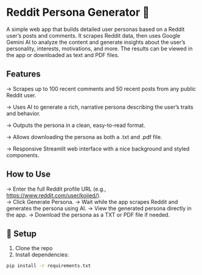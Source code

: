 # Reddit Persona Generator 🧠

A simple web app that builds detailed user personas based on a Reddit user’s posts and comments. It scrapes Reddit data, then uses Google Gemini AI to analyze the content and generate insights about the user’s personality, interests, motivations, and more. The results can be viewed in the app or downloaded as text and PDF files.

## Features
-> Scrapes up to 100 recent comments and 50 recent posts from any public Reddit user.

-> Uses AI to generate a rich, narrative persona describing the user’s traits and behavior.

-> Outputs the persona in a clean, easy-to-read format.

-> Allows downloading the persona as both a .txt and .pdf file.

-> Responsive Streamlit web interface with a nice background and styled components.

## How to Use

-> Enter the full Reddit profile URL (e.g., https://www.reddit.com/user/kojied/).   
-> Click Generate Persona.
-> Wait while the app scrapes Reddit and generates the persona using AI.
-> View the generated persona directly in the app.
-> Download the persona as a TXT or PDF file if needed.










## 🔧 Setup

1. Clone the repo
2. Install dependencies:
```bash
pip install -r requirements.txt
